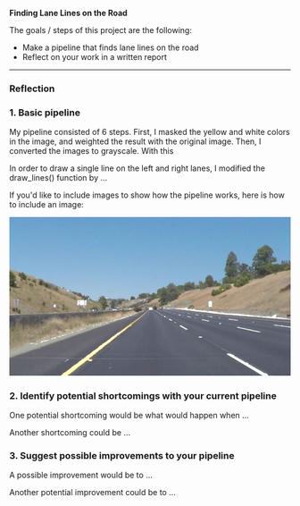 
**Finding Lane Lines on the Road**

The goals / steps of this project are the following:
* Make a pipeline that finds lane lines on the road
* Reflect on your work in a written report


[//]: # (Image References)

[image1]: ./test_images_output2/1masked.jpg "Mask - Yellow and White"
[image2]: ./test_images_output2/2gray.jpg "Grayscale"
[image3]: ./test_images_output2/3blurgray.jpg "Blurred Grayscale"
[image4]: ./test_images_output2/4edges.jpg "Edges"
[image5]: ./test_images_output2/5edgeswithmaskedregion.jpg "Masked Region"
[image6]: ./test_images_output2/6final.jpg "Result"

---

### Reflection

### 1. Basic pipeline

My pipeline consisted of 6 steps. First, I masked the yellow and white colors in the image, and weighted the result with the original image. Then, I converted the images to grayscale. With this 

In order to draw a single line on the left and right lanes, I modified the draw_lines() function by ...

If you'd like to include images to show how the pipeline works, here is how to include an image: 

![alt text][image1]


### 2. Identify potential shortcomings with your current pipeline


One potential shortcoming would be what would happen when ... 

Another shortcoming could be ...


### 3. Suggest possible improvements to your pipeline

A possible improvement would be to ...

Another potential improvement could be to ...
